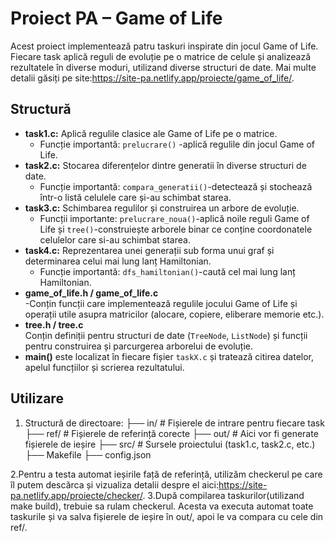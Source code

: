 # Proiect PA – Game of Life
Acest proiect implementează patru taskuri inspirate din jocul Game of Life. Fiecare task aplică reguli de evoluție pe o matrice de celule și analizează rezultatele în diverse moduri, utilizand diverse structuri de date.
Mai multe detalii găsiți pe site:https://site-pa.netlify.app/proiecte/game_of_life/.

## Structură

- **task1.c:** Aplică regulile clasice ale Game of Life pe o matrice.
   - Funcție importantă: `prelucrare()` -aplică regulile din jocul Game of Life.
- **task2.c:** Stocarea diferențelor dintre generatii în diverse structuri de date.
   - Funcție importantă: `compara_generatii()`-detectează și stochează într-o listă celulele care și-au schimbat starea.
- **task3.c:** Schimbarea regulilor și construirea un arbore de evoluție.
   - Funcții importante: `prelucrare_noua()`-aplică noile reguli Game of Life și `tree()`-construiește arborele binar ce conține coordonatele celulelor care si-au schimbat starea.
- **task4.c:** Reprezentarea unei generații sub forma unui graf și determinarea celui mai lung lanț Hamiltonian.
   - Funcție importantă: `dfs_hamiltonian()`-caută cel mai lung lanț Hamiltonian.
- **game_of_life.h / game_of_life.c**  
  -Conțin funcții care implementează regulile jocului Game of Life și operații utile asupra matricilor (alocare, copiere, eliberare memorie etc.).
- **tree.h / tree.c**  
  Conțin definiții pentru structuri de date (`TreeNode`, `ListNode`) și funcții pentru construirea și parcurgerea arborelui de evoluție.
- **main()** este localizat în fiecare fișier `taskX.c` și tratează citirea datelor, apelul funcțiilor și scrierea rezultatului.


## Utilizare
1. Structură de directoare:
├── in/       # Fișierele de intrare pentru fiecare task
├── ref/      # Fișierele de referință corecte
├── out/      # Aici vor fi generate fișierele de ieșire
├── src/      # Sursele proiectului (task1.c, task2.c, etc.)
├── Makefile
├── config.json

2.Pentru a testa automat ieșirile față de referință, utilizăm checkerul pe care îl putem descărca și vizualiza detalii despre el aici:https://site-pa.netlify.app/proiecte/checker/.
3.După compilarea taskurilor(utilizand make build), trebuie sa rulam checkerul. Acesta va executa automat toate taskurile și va salva fișierele de ieșire în out/, apoi le va compara cu cele din ref/.
